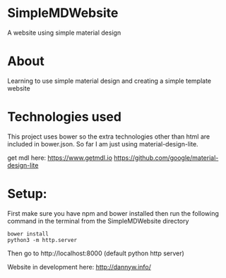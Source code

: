 # SimpleMDWebsite
A website using simple material design

# About
Learning to use simple material design and creating a simple template website

# Technologies used
This project uses bower so the extra technologies other than html are included in bower.json. So far I am just using material-design-lite.

get mdl here:
https://www.getmdl.io
https://github.com/google/material-design-lite

# Setup:
First make sure you have npm and bower installed then run the following command in the terminal from the SimpleMDWebsite directory
```
bower install
python3 -m http.server
```

Then go to http://localhost:8000 (default python http server)

Website in development here: http://dannyw.info/
